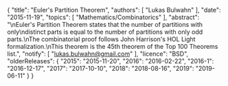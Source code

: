 {
    "title": "Euler's Partition Theorem",
    "authors": [
        "Lukas Bulwahn"
    ],
    "date": "2015-11-19",
    "topics": [
        "Mathematics/Combinatorics"
    ],
    "abstract": "\nEuler's Partition Theorem states that the number of partitions with only\ndistinct parts is equal to the number of partitions with only odd parts.\nThe combinatorial proof follows John Harrison's HOL Light formalization.\nThis theorem is the 45th theorem of the Top 100 Theorems list.",
    "notify": [
        "lukas.bulwahn@gmail.com"
    ],
    "licence": "BSD",
    "olderReleases": {
        "2015": "2015-11-20",
        "2016": "2016-02-22",
        "2016-1": "2016-12-17",
        "2017": "2017-10-10",
        "2018": "2018-08-16",
        "2019": "2019-06-11"
    }
}